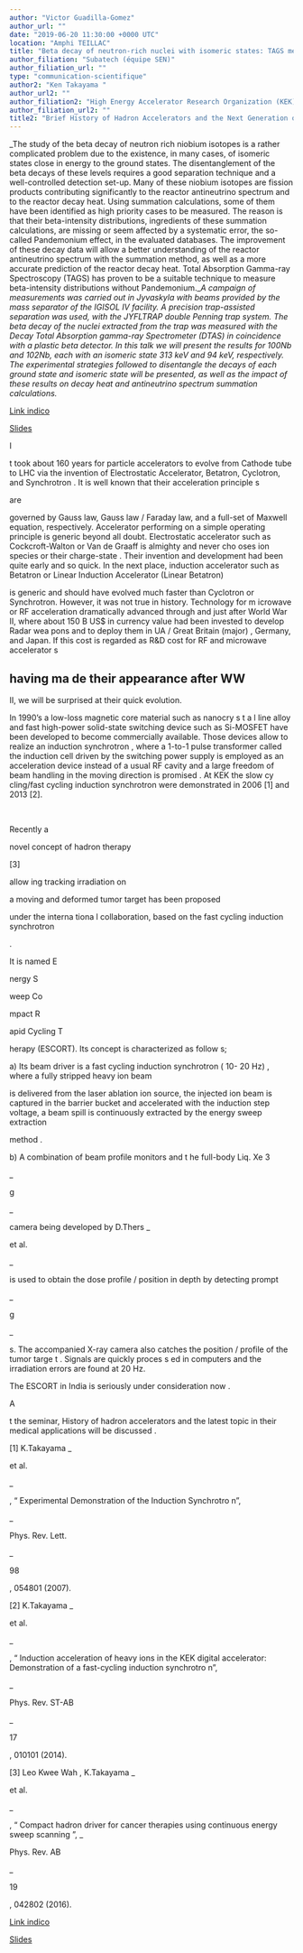 ```yaml
---
author: "Victor Guadilla-Gomez"
author_url: ""
date: "2019-06-20 11:30:00 +0000 UTC"
location: "Amphi TEILLAC"
title: "Beta decay of neutron-rich nuclei with isomeric states: TAGS measurements for reactor calculations"
author_filiation: "Subatech (équipe SEN)"
author_filiation_url: ""
type: "communication-scientifique"
author2: "Ken Takayama "
author_url2: ""
author_filiation2: "High Energy Accelerator Research Organization (KEK), Accelerator Laboratory"
author_filiation_url2: ""
title2: "Brief History of Hadron Accelerators and the Next Generation of Hadron Therapy"
---
```

_The study of the beta decay of neutron rich niobium isotopes is a rather complicated problem due to the existence, in many cases, of isomeric states close in energy to the ground states. The disentanglement of the beta decays of these levels requires a good separation technique and a well-controlled detection set-up. Many of these niobium isotopes are fission products contributing significantly to the reactor antineutrino spectrum and to the reactor decay heat. Using summation calculations, some of them have been identified as high priority cases to be measured. The reason is that their beta-intensity distributions, ingredients of these summation calculations, are missing or seem affected by a systematic error, the so-called Pandemonium effect, in the evaluated databases. The improvement of these decay data will allow a better understanding of the reactor antineutrino spectrum with the summation method, as well as a more accurate prediction of the reactor decay heat. Total Absorption Gamma-ray Spectroscopy (TAGS) has proven to be a suitable technique to measure beta-intensity distributions without Pandemonium.__A campaign of measurements was carried out in Jyvaskyla with beams provided by the mass separator of the IGISOL IV facility. A precision trap-assisted separation was used, with the JYFLTRAP double Penning trap system. The beta decay of the nuclei extracted from the trap was measured with the Decay Total Absorption gamma-ray Spectrometer (DTAS) in coincidence with a plastic beta detector. In this talk we will present the results for 100Nb and 102Nb, each with an isomeric state 313 keV and 94 keV, respectively. The experimental strategies followed to disentangle the decays of each ground state and isomeric state will be presented, as well as the impact of these results on decay heat and antineutrino spectrum summation calculations._


[Link indico](https://indico.in2p3.fr/event/19061/)




[Slides](https://atrium.in2p3.fr/5d81ada7-a8fb-444f-9a58-d405f14ffa3f)

<!-- SUMMARY2 -->



I

t took about 160 years 
for particle accelerators to evolve 
from Cathode tube to LHC
 via the invention of Electrostatic Accelerator, Betatron, Cyclotron, and Synchrotron
.
 It is well known that 
their 
acceleration principle
s
 
are
 
governed by Gauss
 law, Gauss law
/
Faraday law, and 
a full-set of Maxwell equation, respectively. Accelerator performing 
on
 a simple operating principle is generic beyond all doubt. Electrostatic accelerator such as Cockcroft-Walton or Van de Graaff is almighty and never cho
oses ion species or their charge-state
. Their invention and development had been quite early and so quick. In the next place, induction accelerator such as Betatron or Linear Induction Accelerator (Linear Betatron)
 
is generic and should have evolved much 
faster
 than Cyclotron or Synchrotron. However, it was not true in history. 
Technology 
for 
m
icrowave or RF acceleration 
dramatically advanced through and just after World War II, where about 150 B US$ in currency value had been invested to develop Radar wea
pons and to deploy them in UA
/
Great Britain
 (major)
, Germany, and Japan. If this cost is regarded as R&amp;D cost for 
RF and microwave 
accelerator
s
 
having 
ma
de
 their appearance after WW
-
II, we will be surprised at their quick evolution. 



















































 In 1990’s a low-loss 
magnetic core material such as nanocry
s
t
a
l
line alloy and fast high-power solid-state switching device such as Si-MOSFET have been 
developed
 to become commercially available. Those devices allow to realize an induction synchrotron
,
 where a 1-to-1 pulse transformer called the induction cell 
driven by the switching power supply is
 employed as an acceleration device instead of 
a usual 
RF cavity
 and a large freedom of beam handling in the moving direction is promised
.
 At KEK the slow cy
cling/fast cycling induction synchrotron were demonstrated in 2006
 [1]
 and 2013
 [2].
 
   
 





























Recently a

 novel concept of hadron therapy

 [3]

 allow
ing
 tracking irradiation on
 
a
 moving and deformed 
tumor 
target
 has been proposed















 

under
 the interna
tiona
l collaboration, based on 
the
 fast cycling induction synchrotron








.
 
It is named 
E


nergy
 S


weep 
Co


mpact 
R


apid Cycling 
T


herapy (ESCORT). Its 
concept is characterized 
as follow
s;




















a) Its beam driver is a fast cycling induction synchrotron
 (
10-
20 Hz)
, where a fully 
stripped heavy ion beam
 
is delivered from the laser ablation ion source, the injected ion beam is captured in the barrier bucket and accelerated with the induction step voltage, 
a beam spill is continuously extracted by the energy sweep extraction
 
method
.
















b) A combination of beam profile monitors and t
he full-body Liq. Xe 3


_

g 

_

 camera
 being developed by D.Thers _

et al.

_

 
is used to 
obtain 
the dose profile
/
position in depth by detecting prompt 









_

g

_

s. The accompanied X-ray camera also catches 
the position
/
profile of the 
tumor 
targe
t
. Signals 
are
 quickly proces
s
ed 
in computers 
and the irradiation errors are found 
at
 20 Hz.




















The ESCORT in India is seriously under consideration
 now
.

 A

t the seminar, 
History of hadron accelerators and the latest topic in their medical applications will be 
discussed
.














[1] K.Takayama _

et al.

_

, 
“
Experimental Demonstration of the Induction Synchrotro
n”, 






_

Phys. Rev. Lett.

_

 

98

, 054801 (2007).









[2] K.Takayama _

et al.

_

, 
“
Induction 
acceleration of heavy ions in the KEK digital accelerator: Demonstration of a fast-cycling induction synchrotro
n”, 







_

Phys. Rev. ST-AB 

_

17

, 010101 (2014).







[3] Leo Kwee Wah
, K.Takayama _

et al.

_

, “
Compact hadron driver for cancer therapies using continuous energy 
sweep scanning
”, _

Phys. Rev. AB

_

 

19

, 042802 (2016).



















 [Link indico](https://indico.in2p3.fr/event/19061/)



[Slides](https://atrium.in2p3.fr/13a0612f-cf2f-4339-8c15-ab7c9c9ebed1)



 


